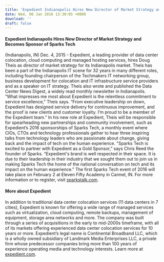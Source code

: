 ```yaml
---
title: 'Expedient Indianapolis Hires New Director of Market Strategy and Becomes Sponsor of Sparks Tech'
date: Wed, 06 Jan 2016 13:30:05 +0000
download: ''
draft: false
---
```


#### Expedient Indianapolis Hires New Director of Market Strategy and Becomes Sponsor of Sparks Tech

(Indianapolis, IN) Dec. 4, 2015 - Expedient, a leading provider of data center colocation, cloud computing and managed hosting services, hires Doug Theis as director of market strategy for its Indianapolis market. Theis has been a part of the Indianapolis IT scene for 32 years in many different roles, including founding chairperson of the Techmakers IT networking group, business development for colocation and IT infrastructure service providers and as a speaker on IT strategy. Theis also wrote and published the Data Center News Digest, a widely read monthly newsletter in Indianapolis. “What impresses me most about Expedient is the relentless commitment to service excellence,” Theis says. “From executive leadership on down, Expedient has designed service delivery for continuous improvement, and the proof is new clients and customer loyalty. I’m proud to be a member of the Expedient team.” In his new role at Expedient, Theis will be responsible for spearheading new partnerships and community involvement, such as Expedient’s 2016 sponsorships of Sparks Tech, a monthly event where CIOs, CTOs and technology professionals gather to hear three inspiring talks from technology leaders who are passionate about change, giving back and the impact of tech on the human experience. "Sparks Tech is excited to partner with Expedient as a Gold Sponsor,” says Chris Reed the founder of Sparks. “Expedient's brand is well respected in their space. It is due to their leadership in their industry that we sought them out to join us in making Sparks Tech the home of the national conversation on tech and its impact on the human experience." The first Sparks Tech event of 2016 will take place on February 2 at Eleven Fifty Academy in Carmel, IN. For more information or to register, visit [sparkstalk.com](https://sparkstalk.com/).

#### **More about Expedient**

In addition to traditional data center colocation services (11 data centers in 7 cities), Expedient is known for offering a wide range of managed services such as virtualization, cloud computing, remote backups, management of equipment, storage area networks and more. The company was built through a series of acquisitions in the early to mid-2000s timeframe, with all of its markets offering experienced data center colocation services for 10 years or more. Expedient’s legal name is Continental Broadband LLC, which is a wholly owned subsidiary of Landmark Media Enterprises LLC, a private firm whose predecessor companies bring more than 100 years of experience operating media and technology interests. Learn more at [expedient.com](https://www.expedient.com).